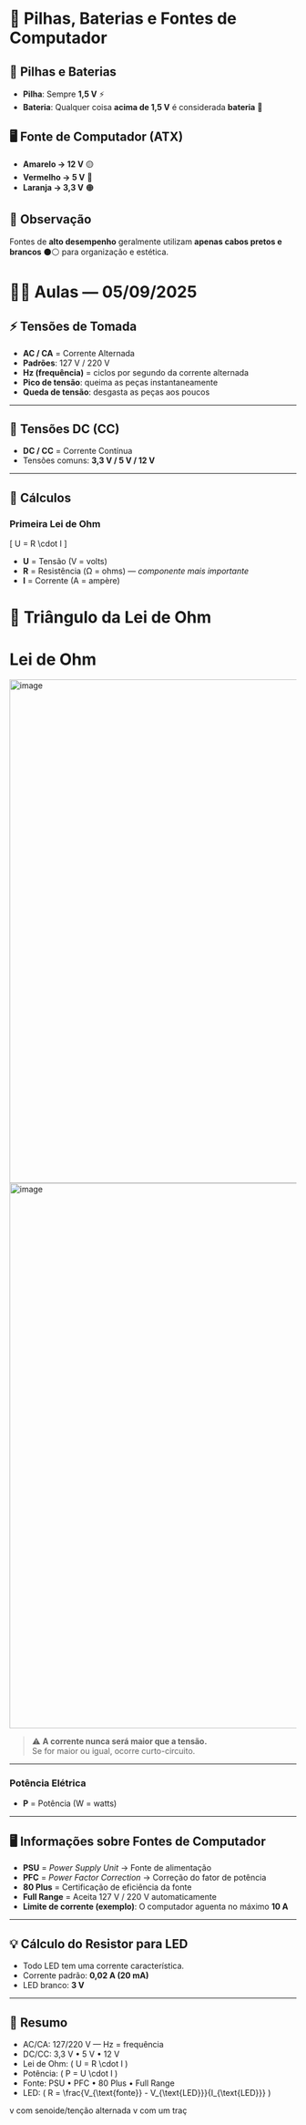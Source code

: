# 🔋 Pilhas, Baterias e Fontes de Computador

## 🔹 Pilhas e Baterias
- **Pilha**: Sempre **1,5 V** ⚡  
- **Bateria**: Qualquer coisa **acima de 1,5 V** é considerada **bateria** 🔋

## 🖥️ Fonte de Computador (ATX)
- **Amarelo → 12 V** 🟡  
- **Vermelho → 5 V** 🔴  
- **Laranja → 3,3 V** 🟠  

## 📝 Observação
Fontes de **alto desempenho** geralmente utilizam **apenas cabos pretos e brancos** ⚫⚪ para organização e estética.

# 🧑‍🏫 Aulas — 05/09/2025

## ⚡ Tensões de Tomada
- **AC / CA** = Corrente Alternada  
- **Padrões**: 127 V / 220 V  
- **Hz (frequência)** = ciclos por segundo da corrente alternada  
- **Pico de tensão**: queima as peças instantaneamente  
- **Queda de tensão**: desgasta as peças aos poucos  

---

## 🔋 Tensões DC (CC)
- **DC / CC** = Corrente Contínua  
- Tensões comuns: **3,3 V / 5 V / 12 V**

---

## 🧮 Cálculos

### Primeira Lei de Ohm
\[
U = R \cdot I
\]
- **U** = Tensão (V = volts)  
- **R** = Resistência (Ω = ohms) — *componente mais importante*  
- **I** = Corrente (A = ampère)  

# 🔺 Triângulo da Lei de Ohm
# Lei de Ohm

<img width="1276" height="884" alt="image" src="https://github.com/user-attachments/assets/382d2bda-2ada-4580-974a-77af0c048966" />

<img width="1276" height="957" alt="image" src="https://github.com/user-attachments/assets/fcaffabc-e15f-4a75-8877-c3b88ca42cdc" />


> ⚠️ **A corrente nunca será maior que a tensão.**  
> Se for maior ou igual, ocorre curto-circuito.

---

### Potência Elétrica
- **P** = Potência (W = watts)
---

## 🖥️ Informações sobre Fontes de Computador
- **PSU** = *Power Supply Unit* → Fonte de alimentação  
- **PFC** = *Power Factor Correction* → Correção do fator de potência  
- **80 Plus** = Certificação de eficiência da fonte  
- **Full Range** = Aceita 127 V / 220 V automaticamente  
- **Limite de corrente (exemplo)**: O computador aguenta no máximo **10 A**  

---

## 💡 Cálculo do Resistor para LED
- Todo LED tem uma corrente característica.  
- Corrente padrão: **0,02 A (20 mA)**  
- LED branco: **3 V**


---

## 📌 Resumo
- AC/CA: 127/220 V — Hz = frequência  
- DC/CC: 3,3 V • 5 V • 12 V  
- Lei de Ohm: \( U = R \cdot I \)  
- Potência: \( P = U \cdot I \)  
- Fonte: PSU • PFC • 80 Plus • Full Range  
- LED: \( R = \frac{V_{\text{fonte}} - V_{\text{LED}}}{I_{\text{LED}}} \)


v com senoide/tenção alternada 
v com um traç

 
